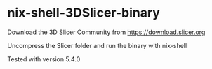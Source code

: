 # nix-shell-3DSlicer-binary

Download the 3D Slicer Community from https://download.slicer.org

Uncompress the Slicer folder and run the binary with nix-shell

Tested with version 5.4.0
